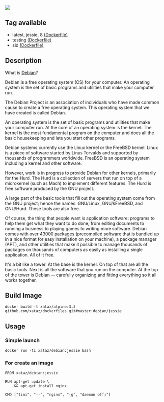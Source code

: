![](http://carlchenet.files.wordpress.com/2013/05/proposed-debian-logo.png)

## Tag available
* latest, jessie, 8 [(Dockerfile)](https://github.com/xataz/dockerfiles/tree/master/debian/jessie/Dockerfile)
* testing [(Dockerfile)](https://github.com/xataz/dockerfiles/tree/master/debian/testing/Dockerfile)
* sid [(Dockerfile)](https://github.com/xataz/dockerfiles/tree/master/debian/sid/Dockerfile)

## Description
What is [Debian](https://www.debian.org)?

Debian is a free operating system (OS) for your computer. An operating system is the set of basic programs and utilities that make your computer run.

The Debian Project is an association of individuals who have made common cause to create a free operating system. This operating system that we have created is called Debian.

An operating system is the set of basic programs and utilities that make your computer run. At the core of an operating system is the kernel. The kernel is the most fundamental program on the computer and does all the basic housekeeping and lets you start other programs.

Debian systems currently use the Linux kernel or the FreeBSD kernel. Linux is a piece of software started by Linus Torvalds and supported by thousands of programmers worldwide. FreeBSD is an operating system including a kernel and other software.

However, work is in progress to provide Debian for other kernels, primarily for the Hurd. The Hurd is a collection of servers that run on top of a microkernel (such as Mach) to implement different features. The Hurd is free software produced by the GNU project.

A large part of the basic tools that fill out the operating system come from the GNU project; hence the names: GNU/Linux, GNU/kFreeBSD, and GNU/Hurd. These tools are also free.

Of course, the thing that people want is application software: programs to help them get what they want to do done, from editing documents to running a business to playing games to writing more software. Debian comes with over 43000 packages (precompiled software that is bundled up in a nice format for easy installation on your machine), a package manager (APT), and other utilities that make it possible to manage thousands of packages on thousands of computers as easily as installing a single application. All of it free.

It's a bit like a tower. At the base is the kernel. On top of that are all the basic tools. Next is all the software that you run on the computer. At the top of the tower is Debian — carefully organizing and fitting everything so it all works together.

## Build Image
```shell
docker build -t xataz/alpine:3.3 github.com/xataz/dockerfiles.git#master:debian/jessie
```

## Usage
### Simple launch
```shell
docker run -ti xataz/debian:jessie bash
```
### For create an image
```shell
FROM xataz/debian:jessie

RUN apt-get update \
    && apt-get install nginx

CMD ["tini", "--", "nginx", "-g", "daemon off;"]
```

